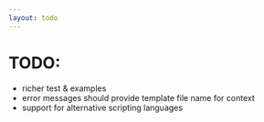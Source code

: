 ```yaml
---
layout: todo
---
```

TODO:
=====

* richer test & examples
* error messages should provide template file name for context
* support for alternative scripting languages





